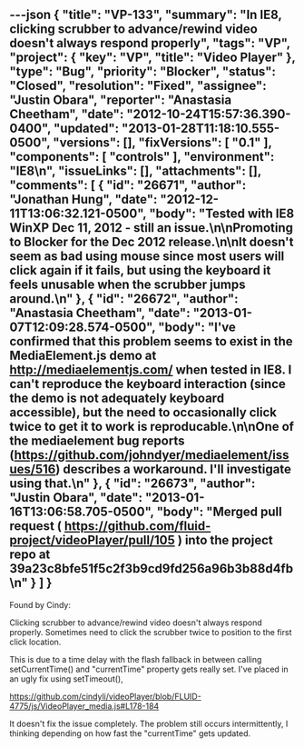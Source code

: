 ---json
{
  "title": "VP-133",
  "summary": "In IE8, clicking scrubber to advance/rewind video doesn't always respond properly",
  "tags": "VP",
  "project": {
    "key": "VP",
    "title": "Video Player"
  },
  "type": "Bug",
  "priority": "Blocker",
  "status": "Closed",
  "resolution": "Fixed",
  "assignee": "Justin Obara",
  "reporter": "Anastasia Cheetham",
  "date": "2012-10-24T15:57:36.390-0400",
  "updated": "2013-01-28T11:18:10.555-0500",
  "versions": [],
  "fixVersions": [
    "0.1"
  ],
  "components": [
    "controls"
  ],
  "environment": "IE8\n",
  "issueLinks": [],
  "attachments": [],
  "comments": [
    {
      "id": "26671",
      "author": "Jonathan Hung",
      "date": "2012-12-11T13:06:32.121-0500",
      "body": "Tested with IE8 WinXP Dec 11, 2012 - still an issue.\n\nPromoting to Blocker for the Dec 2012 release.\n\nIt doesn't seem as bad using mouse since most users will click again if it fails, but using the keyboard it feels unusable when the scrubber jumps around.\n"
    },
    {
      "id": "26672",
      "author": "Anastasia Cheetham",
      "date": "2013-01-07T12:09:28.574-0500",
      "body": "I've confirmed that this problem seems to exist in the MediaElement.js demo at <http://mediaelementjs.com/> when tested in IE8. I can't reproduce the keyboard interaction (since the demo is not adequately keyboard accessible), but the need to occasionally click twice to get it to work is reproducable.\n\nOne of the mediaelement bug reports (<https://github.com/johndyer/mediaelement/issues/516>) describes a workaround. I'll investigate using that.\n"
    },
    {
      "id": "26673",
      "author": "Justin Obara",
      "date": "2013-01-16T13:06:58.705-0500",
      "body": "Merged pull request ( <https://github.com/fluid-project/videoPlayer/pull/105> ) into the project repo at 39a23c8bfe51f5c2f3b9cd9fd256a96b3b88d4fb\n"
    }
  ]
}
---
Found by Cindy:

Clicking scrubber to advance/rewind video doesn't always respond properly. Sometimes need to click the scrubber twice to position to the first click location.

This is due to a time delay with the flash fallback in between calling setCurrentTime() and "currentTime" property gets really set. I've placed in an ugly fix using setTimeout(),

<https://github.com/cindyli/videoPlayer/blob/FLUID-4775/js/VideoPlayer_media.js#L178-184>

It doesn't fix the issue completely. The problem still occurs intermittently, I thinking depending on how fast the "currentTime" gets updated.

        